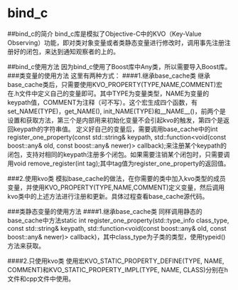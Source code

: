 # bind_c

##bind_c的简介
bind_c库是模拟了Objective-C中的KVO（Key-Value Observing）功能，即对类对象变量或者类静态变量进行修改时，调用事先注册注册好的闭包，来达到通知观察者的上的。

##bind_c使用方法
因为bind_c使用了Boost库中Any类，所以需要导入Boost库。
###类变量的使用方法
这里有两种方式：
####1.继承base_cache类
继承base_cache类后，只需要使用KVO_PROPERTY(TYPE,NAME,COMMENT)宏在.h文件中定义自己的变量即可。其中TYPE为变量类型，NAME为变量的keypath值，COMMENT为注释（可不写）。这个宏生成四个函数，有set_NAME(TYPE)，get_NAME(), init_NAME(TYPE)和__NAME__()，前两个是设置和获取方法，第三个是内部用来初始化变量不会引起kvo的触发，第四个是返回keypath的字符串值。
定义好自己的变量后，需要调用base_cache中的int register_one_property(const std::string& keypath, std::function<void(const boost::any& old, const boost::any& newer)> callback);来注册某个keypath的闭包，支持对相同的keypath注册多个闭包。如果需要注销某个闭包时，只需要调用void remove_register(int tag);其中tag值为register_one_property的返回值。

###2.使用kvo类
模拟base_cache的做法，在你需要的类中加入kvo类型的成员变量，并使用KVO_PROPERTY(TYPE,NAME,COMMENT)定义变量，然后调用kvo类中的上述方法进行注册和更新。具体过程查看base_cache源代码。

###类静态变量的使用方法
####1.继承base_cache类
同样调用静态的base_cache中方法static int register_one_property(std::type_info class_type, const std::string& keypath, std::function<void(const boost::any& old, const boost::any& newer)> callback)，其中class_type为子类的类型，使用typeid()方法来获取。

####2.只使用kvo类
使用宏KVO_STATIC_PROPERTY_DEFINE(TYPE, NAME, COMMENT)和KVO_STATIC_PROPERTY_IMPL(TYPE, NAME, CLASS)分别在h文件和cpp文件中使用。



